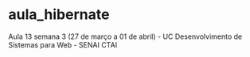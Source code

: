 # aula_hibernate
Aula 13 semana 3 (27 de março a 01 de abril) - UC Desenvolvimento de Sistemas para Web - SENAI CTAI
